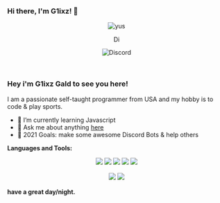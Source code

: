 ### Hi there, I'm G1ixz! 👋
<p align="center"> <img src="https://komarev.com/ghpvc/?username=g1ixz" alt="yus" /> </p>
<p align='center'> <a href="https://discord.gg/chilling">
  <img align="center" alt="Discord Server" width="16px" src="https://cdn.jsdelivr.net/npm/simple-icons@v3/icons/discord.svg" />
</a> </p>

<p align="center"> <img src="https://discord.c99.nl/widget/theme-3/481783822342553601.png" alt="Discord" /> </p>






 
<br />

### Hey i'm G1ixz Gald to see you here! &nbsp;

I am a passionate self-taught programmer from USA and my hobby is to code & play sports.
- 🎂 I’m currently learning Javascript
- 🍣 Ask me about anything [here](https://discord.gg/chilling)
- 🍉 2021 Goals: make some awesome Discord Bots & help others

**Languages and Tools:** &nbsp;
<p align="center">
<img src="https://img.shields.io/badge/Node.JS-black?style=for-the-badge&logo=node.js" />
<img src="https://img.shields.io/badge/-HTML5-black?style=for-the-badge&logo=HTML5" />
<img src="https://img.shields.io/badge/CSS-black?style=for-the-badge&logo=css3&logoColor=#1572B6" />
<img src="https://img.shields.io/badge/Javascript-black?style=for-the-badge&logo=javascript" />
<img src="https://img.shields.io/badge/Font%20Awesome-black?style=for-the-badge&logo=Font%20Awesome" />
</p>
 

<p align="center">
  <img align="center" src="https://github-readme-stats.vercel.app/api/top-langs/?username=g1ixz&show_icons=true&layout=compact&hide_border=true&theme=dark" />
  <img align="center" src="https://github-readme-stats.vercel.app/api?username=g1ixz&show_icons=true&theme=dark&line_height=21%22%20alt=%22g1ixz%27%20github%20stats%22"/>
 
 

#### have a great day/night.

